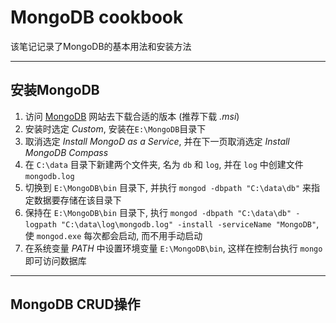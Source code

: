# MongoDB cookbook

该笔记记录了MongoDB的基本用法和安装方法

---

## 安装MongoDB

1. 访问 [MongoDB](https://www.mongodb.com/try/download/community) 网站去下载合适的版本 (推荐下载 *.msi*)
2. 安装时选定 *Custom*, 安装在`E:\MongoDB`目录下
3. 取消选定 *Install MongoD as a Service*, 并在下一页取消选定 *Install MongoDB Compass*
4. 在 `C:\data` 目录下新建两个文件夹, 名为 `db` 和 `log`, 并在 `log` 中创建文件 `mongodb.log`
5. 切换到 `E:\MongoDB\bin` 目录下, 并执行 `mongod -dbpath "C:\data\db"` 来指定数据要存储在该目录下
6. 保持在 `E:\MongoDB\bin` 目录下, 执行 `mongod -dbpath "C:\data\db" -logpath "C:\data\log\mongodb.log" -install -serviceName "MongoDB"`, 使 `mongod.exe` 每次都会启动, 而不用手动启动
7. 在系统变量 *PATH* 中设置环境变量 `E:\MongoDB\bin`, 这样在控制台执行 `mongo` 即可访问数据库

---

## MongoDB CRUD操作
